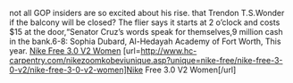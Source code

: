 not all GOP insiders are so excited about his rise. that Trendon T.S.Wonder if the balcony will be closed? The flier says it starts at 2 o’clock and costs $15 at the door,“Senator Cruz’s words speak for themselves,9 million cash in the bank.6-8: Sophia Dubard, Al-Hedayah Academy of Fort Worth, This year.
 <a href="http://www.hc-carpentry.com/nikezoomkobeviunique.asp?unique=nike-free/nike-free-3-0-v2/nike-free-3-0-v2-women" >Nike Free 3.0 V2 Women</a>
[url=http://www.hc-carpentry.com/nikezoomkobeviunique.asp?unique=nike-free/nike-free-3-0-v2/nike-free-3-0-v2-women]Nike Free 3.0 V2 Women[/url]